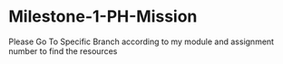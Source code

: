 # Milestone-1-PH-Mission
Please Go To Specific Branch according to my module and assignment number to find the resources
